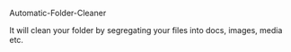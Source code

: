 Automatic-Folder-Cleaner

It will clean your folder by segregating your files into docs, images, media etc.
